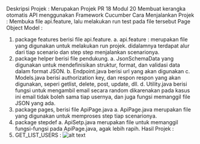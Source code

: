 Deskripsi Projek : Merupakan Projek PR 18 Modul 20 Membuat kerangka otomatis API menggunakan Framework Cucumber
Cara Menjalankan Projek : Membuka file api.feature, lalu melakukan run test pada file tersebut
Page Object Model :
1. package features berisi file api.feature.
   a. api.feature : merupakan file yang digunakan untuk melakukan run projek. didalamnya terdapat alur dari tiap scenario dan step step menjalankan scenarionya.
2. package helper berisi file pendukung.
   a. JsonSchemaData yang digunakan untuk mendefinisikan struktur, format, dan validasi data dalam format JSON.
   b. Endpoint.java berisi url yang akan digunakan
   c. Models.java berisi authorization key, dan respon respon yang akan digunakan, seperi  getlist, delete, post, update, dll.
   d. Utility.java berisi fungsi untuk mengambil email secara random dikarenakan pada kasus ini email tidak boleh sama tiap usernya, dan juga fungsi memanggil file JSON yang     ada.
3. package pages, berisi file ApiPage.java
   a. ApiPage.java merupakan file yang digunakan untuk memproses step tiap scenarionya.
4. package stepdef
   a. ApiSetp.java merupakan file untuk memanggil fungsi-fungsi pada ApiPage.java, agak lebih rapih.
Hasil Projek :
1. GET_LIST_USERS :
![alt text](https://github.com/Aljo013/PR18Module20/result/DELETE_USER.png?raw=true)
